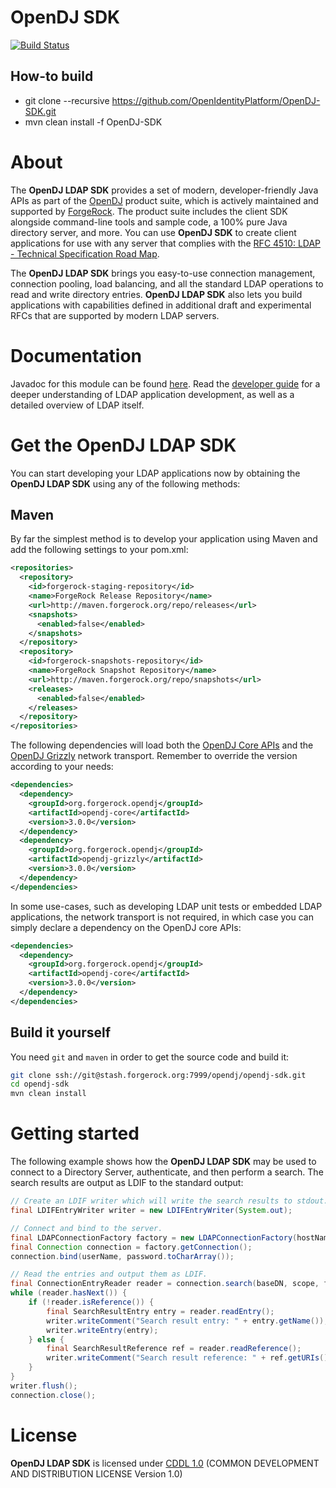 <!--
  The contents of this file are subject to the terms of the Common Development and
  Distribution License (the License). You may not use this file except in compliance with the
  License.

  You can obtain a copy of the License at legal/CDDLv1.0.txt. See the License for the
  specific language governing permission and limitations under the License.

  When distributing Covered Software, include this CDDL Header Notice in each file and include
  the License file at legal/CDDLv1.0.txt. If applicable, add the following below the CDDL
  Header, with the fields enclosed by brackets [] replaced by your own identifying
  information: "Portions copyright [year] [name of copyright owner]".

  Copyright 2016 ForgeRock AS.
  -->

OpenDJ SDK
==========
[![Build Status](https://travis-ci.org/OpenIdentityPlatform/OpenDJ-SDK.svg)](https://travis-ci.org/OpenIdentityPlatform/OpenDJ-SDK)

## How-to build

* git clone --recursive  https://github.com/OpenIdentityPlatform/OpenDJ-SDK.git
* mvn clean install -f OpenDJ-SDK

About
==========

The **OpenDJ LDAP SDK** provides a set of modern, developer-friendly Java APIs as part of the
[OpenDJ](http://opendj.forgerock.org) product suite, which is actively maintained and supported by
[ForgeRock](http://www.forgerock.com). The product suite includes the client SDK alongside command-line tools and
sample code, a 100% pure Java directory server, and more. You can use **OpenDJ SDK** to create client applications
for use with any server that complies with the
[RFC 4510: LDAP - Technical Specification Road Map](http://tools.ietf.org/html/rfc4510).

The **OpenDJ LDAP SDK** brings you easy-to-use connection management, connection pooling, load balancing, and all the
standard LDAP operations to read and write directory entries. **OpenDJ LDAP SDK** also lets you build applications with
capabilities defined in additional draft and experimental RFCs that are supported by modern LDAP servers.

Documentation
=============

Javadoc for this module can be found [here](http://opendj.forgerock.org/opendj-core/apidocs/index.html). Read the
[developer guide](http://opendj.forgerock.org/doc/dev-guide/index.html) for a deeper understanding of LDAP application
development, as well as a detailed overview of LDAP itself.

Get the OpenDJ LDAP SDK
=======================

You can start developing your LDAP applications now by obtaining the **OpenDJ LDAP SDK** using any of the following
methods:

Maven
-----

By far the simplest method is to develop your application using Maven and add the following settings to your pom.xml:

```xml
<repositories>
  <repository>
    <id>forgerock-staging-repository</id>
    <name>ForgeRock Release Repository</name>
    <url>http://maven.forgerock.org/repo/releases</url>
    <snapshots>
      <enabled>false</enabled>
    </snapshots>
  </repository>
  <repository>
    <id>forgerock-snapshots-repository</id>
    <name>ForgeRock Snapshot Repository</name>
    <url>http://maven.forgerock.org/repo/snapshots</url>
    <releases>
      <enabled>false</enabled>
    </releases>
  </repository>
</repositories>
```

The following dependencies will load both the [OpenDJ Core APIs](opendj-core) and the [OpenDJ Grizzly](opendj-grizzly)
network transport. Remember to override the version according to your needs:

```xml
<dependencies>
  <dependency>
    <groupId>org.forgerock.opendj</groupId>
    <artifactId>opendj-core</artifactId>
    <version>3.0.0</version>
  </dependency>
  <dependency>
    <groupId>org.forgerock.opendj</groupId>
    <artifactId>opendj-grizzly</artifactId>
    <version>3.0.0</version>
  </dependency>
</dependencies>
```

In some use-cases, such as developing LDAP unit tests or embedded LDAP applications, the network transport is not
required, in which case you can simply declare a dependency on the OpenDJ core APIs:

```xml
<dependencies>
  <dependency>
    <groupId>org.forgerock.opendj</groupId>
    <artifactId>opendj-core</artifactId>
    <version>3.0.0</version>
  </dependency>
</dependencies>
```

Build it yourself
-----------------

You need `git` and `maven` in order to get the source code and build it:

```bash
git clone ssh://git@stash.forgerock.org:7999/opendj/opendj-sdk.git
cd opendj-sdk
mvn clean install
```

Getting started
===============

The following example shows how the **OpenDJ LDAP SDK** may be used to connect to a Directory Server, authenticate, and
then perform a search. The search results are output as LDIF to the standard output:

```java
// Create an LDIF writer which will write the search results to stdout.
final LDIFEntryWriter writer = new LDIFEntryWriter(System.out);

// Connect and bind to the server.
final LDAPConnectionFactory factory = new LDAPConnectionFactory(hostName, port);
final Connection connection = factory.getConnection();
connection.bind(userName, password.toCharArray());

// Read the entries and output them as LDIF.
final ConnectionEntryReader reader = connection.search(baseDN, scope, filter, attributes);
while (reader.hasNext()) {
    if (!reader.isReference()) {
        final SearchResultEntry entry = reader.readEntry();
        writer.writeComment("Search result entry: " + entry.getName());
        writer.writeEntry(entry);
    } else {
        final SearchResultReference ref = reader.readReference();
        writer.writeComment("Search result reference: " + ref.getURIs());
    }
}
writer.flush();
connection.close();
```

License
=======

**OpenDJ LDAP SDK** is licensed under [CDDL 1.0](legal-notices/CDDLv1_0.txt) (COMMON DEVELOPMENT AND DISTRIBUTION
LICENSE Version 1.0)
